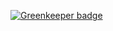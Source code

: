 
[![Greenkeeper badge](https://badges.greenkeeper.io/jonatanlins/links-money-server.svg?token=16b6f682fe83cc63bfbf56c0ae26ca69109acc02ee7f876a31aea9bb42fd873c&ts=1586380950359)](https://greenkeeper.io/)
